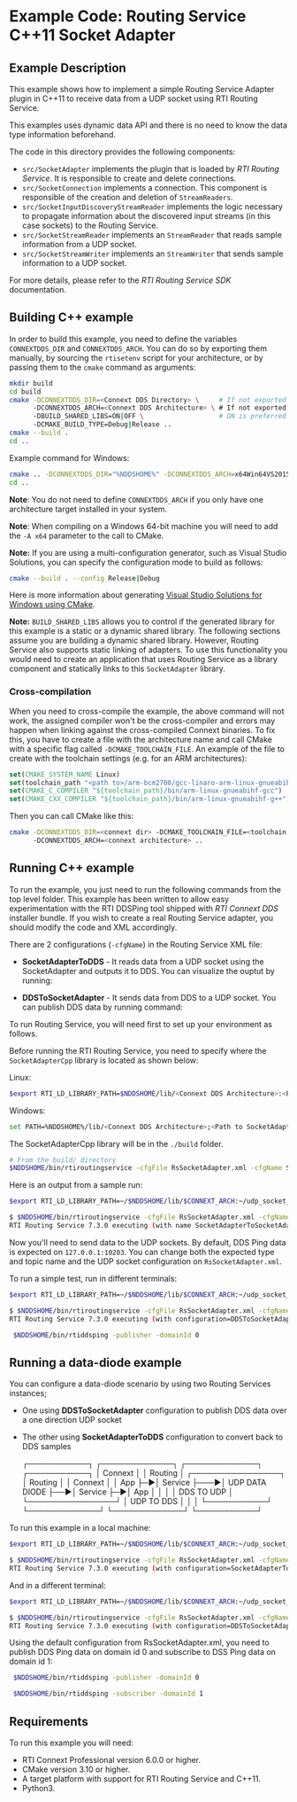 # Example Code: Routing Service C++11 Socket Adapter

## Example Description

This example shows how to implement a simple Routing Service Adapter plugin
in C++11 to receive data from a UDP socket using RTI Routing Service.

This examples uses dynamic data API and there is no need to know the data type
information beforehand.

The code in this directory provides the following components:

-   `src/SocketAdapter` implements the plugin that is loaded by *RTI Routing
Service*. It is responsible to create and delete connections.
-   `src/SocketConnection` implements a connection. This component is
responsible of the creation and deletion of `StreamReaders`.
-   `src/SocketInputDiscoveryStreamReader` implements the logic necessary to
propagate information about the discovered input streams (in this case
sockets) to the Routing Service.
-   `src/SocketStreamReader` implements an `StreamReader` that reads sample
information from a UDP socket.
-   `src/SocketStreamWriter` implements an `StreamWriter` that sends sample
information to a UDP socket.


For more details, please refer to the *RTI Routing Service SDK* documentation.

## Building C++ example

In order to build this example, you need to define the variables
`CONNEXTDDS_DIR` and `CONNEXTDDS_ARCH`. You can do so by exporting them
manually, by sourcing the `rtisetenv` script for your architecture, or by
passing them to the `cmake` command as arguments:

```bash
mkdir build
cd build
cmake -DCONNEXTDDS_DIR=<Connext DDS Directory> \     # If not exported
      -DCONNEXTDDS_ARCH=<Connext DDS Architecture> \ # If not exported
      -DBUILD_SHARED_LIBS=ON|OFF \                   # ON is preferred
      -DCMAKE_BUILD_TYPE=Debug|Release ..
cmake --build .
cd ..
```

Example command for Windows:

```bash
cmake .. -DCONNEXTDDS_DIR="%NDDSHOME%" -DCONNEXTDDS_ARCH=x64Win64VS2015 -DBUILD_SHARED_LIBS=ON -DCMAKE_BUILD_TYPE=Release -A x64 -G "Visual Studio 17 2022"
cd ..
```

**Note**: You do not need to define `CONNEXTDDS_ARCH` if you only have one
architecture target installed in your system.

**Note**: When compiling on a Windows 64-bit machine you will need to add the
`-A x64` parameter to the call to CMake.

**Note:** If you are using a multi-configuration generator, such as Visual
Studio Solutions, you can specify the configuration mode to build as follows:

```bash
cmake --build . --config Release|Debug
```

Here is more information about generating
[Visual Studio Solutions for Windows using CMake](https://cmake.org/cmake/help/v3.16/generator/Visual%20Studio%2016%202019.html#platform-selection).

**Note:** `BUILD_SHARED_LIBS` allows you to control if the generated library
for this example is a static or a dynamic shared library. The following
sections assume you are building a dynamic shared library. However, Routing
Service also supports static linking of adapters. To use this functionality
you would need to create an application that uses Routing Service as a library
component and statically links to this `SocketAdapter` library.

### Cross-compilation

When you need to cross-compile the example, the above
command will not work, the assigned compiler won't be the cross-compiler and
errors may happen when linking against the cross-compiled Connext binaries.
To fix this, you have to create a file with the architecture name and call
CMake with a specific flag called ``-DCMAKE_TOOLCHAIN_FILE``.
An example of the file to create with the toolchain settings (e.g. for an
ARM architectures):

```cmake
set(CMAKE_SYSTEM_NAME Linux)
set(toolchain_path "<path to>/arm-bcm2708/gcc-linaro-arm-linux-gnueabihf-raspbian")
set(CMAKE_C_COMPILER "${toolchain_path}/bin/arm-linux-gnueabihf-gcc")
set(CMAKE_CXX_COMPILER "${toolchain_path}/bin/arm-linux-gnueabihf-g++")
```

Then you can call CMake like this:

```bash
cmake -DCONNEXTDDS_DIR=<connext dir> -DCMAKE_TOOLCHAIN_FILE=<toolchain file created above>
      -DCONNEXTDDS_ARCH=<connext architecture> ..
```

## Running C++ example

To run the example, you just need to run the following commands from the top
level folder. This example has been written to allow easy experimentation with
the RTI DDSPing tool shipped with *RTI Connext DDS* installer bundle. If you wish 
to create a real Routing Service adapter, you should modify the code and XML accordingly.

There are 2 configurations (`-cfgName`) in the Routing Service XML file:

-   **SocketAdapterToDDS** - It reads data from a UDP socket using the
SocketAdapter and outputs it to DDS. You can visualize the ouptut by running:

-   **DDSToSocketAdapter** - It sends data from DDS to a UDP socket. You can 
publish DDS data by running command:


To run Routing Service, you will need first to set up your environment as
follows.

Before running the RTI Routing Service, you need to specify where the
`SocketAdapterCpp` library is located as shown below:

Linux:

```bash
$export RTI_LD_LIBRARY_PATH=$NDDSHOME/lib/<Connext DDS Architecture>:<Path to SocketAdapterCpp library, the build/ folder>
```

Windows:

```bash
set PATH=%NDDSHOME%/lib/<Connext DDS Architecture>;<Path to SocketAdapterCpp library, the build/Release folder>
```

The SocketAdapterCpp library will be in the `./build` folder.

```bash
# From the build/ directory
$NDDSHOME/bin/rtiroutingservice -cfgFile RsSocketAdapter.xml -cfgName SocketAdapterToDDS
```

Here is an output from a sample run:

```bash
$export RTI_LD_LIBRARY_PATH=~/$NDDSHOME/lib/$CONNEXT_ARCH:~/udp_socket_adapter_dynamic/build/

$ $NDDSHOME/bin/rtiroutingservice -cfgFile RsSocketAdapter.xml -cfgName SocketAdapterToDDS
RTI Routing Service 7.3.0 executing (with name SocketAdapterToSocketAdapter)
```

Now you'll need to send data to the UDP sockets. By default, DDS Ping data is
expected on `127.0.0.1:10203`. You can change both the expected type and topic name 
and the UDP socket configuration on `RsSocketAdapter.xml`.

To run a simple test, run in different terminals:

```bash
$export RTI_LD_LIBRARY_PATH=~/$NDDSHOME/lib/$CONNEXT_ARCH:~/udp_socket_adapter_dynamic/build/

$ $NDDSHOME/bin/rtiroutingservice -cfgFile RsSocketAdapter.xml -cfgName DDSToSocketAdapter
RTI Routing Service 7.3.0 executing (with configuration=DDSToSocketAdapter)
```


```bash
 $NDDSHOME/bin/rtiddsping -publisher -domainId 0
```

## Running a data-diode example

You can configure a data-diode scenario by using two Routing Services instances;
- One using **DDSToSocketAdapter** configuration to publish DDS data over a one direction UDP socket
- The other using **SocketAdapterToDDS** configuration to convert back to DDS samples
                                                                                        
  ┌───────────┐  ┌─────────────┐                         ┌─────────────┐  ┌───────────┐ 
  │  Connext  │  │   Routing   │    ┌────────────────┐   │   Routing   │  │  Connext  │ 
  │    App    ├─►│   Service   ├───►│ UDP DATA DIODE ├──►│   Service   ├─►│    App    │ 
  │           │  │ DDS TO UDP  │    └────────────────┘   │ UDP TO DDS  │  │           │ 
  └───────────┘  └─────────────┘                         └─────────────┘  └───────────┘ 
                                                                                        
To run this example in a local machine:
```bash
$export RTI_LD_LIBRARY_PATH=~/$NDDSHOME/lib/$CONNEXT_ARCH:~/udp_socket_adapter_dynamic/build/

$ $NDDSHOME/bin/rtiroutingservice -cfgFile RsSocketAdapter.xml -cfgName SocketAdapterToDDS
RTI Routing Service 7.3.0 executing (with configuration=SocketAdapterToDDS)
```
And in a different terminal:
```bash
$export RTI_LD_LIBRARY_PATH=~/$NDDSHOME/lib/$CONNEXT_ARCH:~/udp_socket_adapter_dynamic/build/

$ $NDDSHOME/bin/rtiroutingservice -cfgFile RsSocketAdapter.xml -cfgName DDSToSocketAdapter
RTI Routing Service 7.3.0 executing (with configuration=DDSToSocketAdapter)
```

Using the default configuration from RsSocketAdapter.xml, you need to publish DDS Ping data 
on domain id 0 and subscribe to DSS Ping data on domain id 1:

```bash
 $NDDSHOME/bin/rtiddsping -publisher -domainId 0
```

```bash
 $NDDSHOME/bin/rtiddsping -subscriber -domainId 1
```

## Requirements

To run this example you will need:

- RTI Connext Professional version 6.0.0 or higher.
- CMake version 3.10 or higher.
- A target platform with support for RTI Routing Service and C++11.
- Python3.
